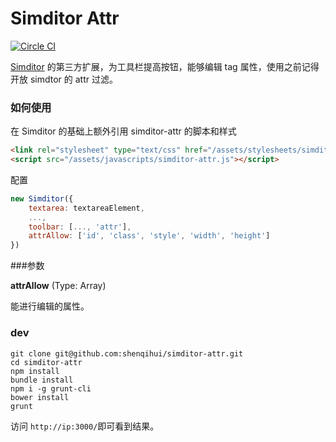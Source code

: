 # Simditor Attr
[![Circle CI](https://circleci.com/gh/shenqihui/simditor-attr.png?style=badge)](https://circleci.com/gh/mycolorway/simditor-emoji)


[Simditor](http://simditor.tower.im/) 的第三方扩展，为工具栏提高按钮，能够编辑 tag 属性，使用之前记得开放 simdtor 的 attr 过滤。

### 如何使用

在 Simditor 的基础上额外引用 simditor-attr 的脚本和样式

```html
<link rel="stylesheet" type="text/css" href="/assets/stylesheets/simditor-attr.css" />
<script src="/assets/javascripts/simditor-attr.js"></script>
```

配置

```javascript
new Simditor({
    textarea: textareaElement,
    ...,
    toolbar: [..., 'attr'],
    attrAllow: ['id', 'class', 'style', 'width', 'height']
})
```

###参数

**attrAllow** (Type: Array)

能进行编辑的属性。

### dev
```
git clone git@github.com:shenqihui/simditor-attr.git
cd simditor-attr
npm install
bundle install
npm i -g grunt-cli
bower install
grunt
```
访问 `http://ip:3000/`即可看到结果。